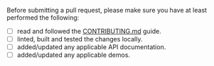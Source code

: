 Before submitting a pull request, please make sure you have at least performed the following:

 - [ ] read and followed the [CONTRIBUTING.md](https://github.com/edcarroll/ngx-fomantic-ui/blob/master/CONTRIBUTING.md#) guide.
 - [ ] linted, built and tested the changes locally.
 - [ ] added/updated any applicable API documentation.
 - [ ] added/updated any applicable demos.
